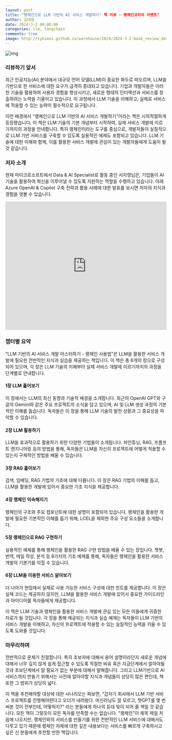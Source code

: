 ```yaml
---
layout: post
title: "랭체인으로 LLM 기반의 AI 서비스 개발하기" 책 리뷰 - 랭체인코리아 이벤트"
author: 김태영
date: 2024-3-2 00:00:00
categories: llm, langchain
comments: true
image: http://tykimos.github.io/warehouse/2024/2024-3-2-book_review_developing_ai_services_with_langchain_based_on_llm_title_1.jpg
---
```

 
![img](http://tykimos.github.io/warehouse/2024/2024-3-2-book_review_developing_ai_services_with_langchain_based_on_llm_title_1.jpg)

### 리뷰하기 앞서 

최근 인공지능(AI) 분야에서 대규모 언어 모델(LLM)이 중요한 화두로 떠오르며, LLM을 기반으로 한 서비스에 대한 요구가 급격히 증대되고 있습니다. 기업과 개발자들은 이러한 기술을 활용하여 사용자 경험을 향상시키고, 새로운 형태의 인터랙션과 서비스를 창출하려는 노력을 기울이고 있습니다. 이 과정에서 LLM 기술을 이해하고, 실제로 서비스에 적용할 수 있는 능력이 필수적으로 요구됩니다.

이런 배경에서 "랭체인으로 LLM 기반의 AI 서비스 개발하기"이라는 책은 시의적절하게 등장했습니다. 이 책은 LLM 기술의 기본 개념부터 시작하여, 실제 서비스 개발에 이르기까지의 과정을 안내합니다. 특히 랭체인이라는 도구를 중심으로, 개발자들이 실질적으로 LLM 기반 서비스를 구축할 수 있도록 실용적인 예제도 포함되고 있습니다. LLM 기술에 대한 이해와 함께, 이를 활용한 서비스 개발에 관심이 있는 개발자들에게 도움이 될 것 같습니다.

### 저자 소개

현재 마이크로소프트에서 Data & AI Specialist로 활동 중인 서지영님은, 기업들이 AI 기술을 활용하여 혁신을 이루어낼 수 있도록 지원하는 역할을 수행하고 있습니다. 아래 Azure OpenAI & Copilot 구축 전략과 활용 사례에 대한 발표를 보시면 저자의 지식과 경험을 엿볼 수 있습니다.

<iframe width="100%" height="400" src="https://www.youtube.com/embed/mxlmuk7H1do?si=KfepJi2tmDohBHOi" title="YouTube video player" frameborder="0" allow="accelerometer; autoplay; clipboard-write; encrypted-media; gyroscope; picture-in-picture; web-share" allowfullscreen></iframe>

### 챕터별 요약

"LLM 기반의 AI 서비스 개발 마스터하기 - 랭체인 사용법"은 LLM을 활용한 서비스 개발에 필요한 전반적인 지식과 실습을 제공하는 책입니다. 이 책은 총 6개의 장으로 구성되어 있으며, 각 장은 LLM 기술의 이해부터 실제 서비스 개발에 이르기까지의 과정을 단계별로 안내합니다.

#### 1장 LLM 훑어보기

이 장에서는 LLM의 최신 동향과 기술적 배경을 소개합니다. 최근의 OpenAI GPT와 구글의 Gemini와 같은 주요 프로젝트의 소식을 담고 있으며, AI 및 LLM 생성 과정의 기본적인 이해를 돕습니다. 독자들은 이 장을 통해 LLM 기술의 발전 상황과 그 중요성을 파악할 수 있습니다.

#### 2장 LLM 활용하기

LLM을 효과적으로 활용하기 위한 다양한 기법들이 소개됩니다. 파인튜닝, RAG, 프롬프트 엔지니어링 등의 방법을 통해, 독자들은 LLM을 자신의 프로젝트에 어떻게 적용할 수 있는지 구체적인 방법을 배울 수 있습니다.

#### 3장 RAG 훑어보기

검색, 임베딩, RAG 기법의 기초에 대해 다룹니다. 이 장은 RAG 기법의 이해를 돕고, LLM을 활용한 개발에 있어서 중요한 기초 지식을 제공합니다.

#### 4장 랭체인 익숙해지기

랭체인의 구조와 주요 컴포넌트에 대한 설명이 포함되어 있습니다. 랭체인을 활용한 개발에 필요한 기본적인 이해를 돕기 위해, LCEL을 제외한 주요 구성 요소들을 소개합니다.

#### 5장 랭체인으로 RAG 구현하기

실용적인 예제를 통해 랭체인을 활용한 RAG 구현 방법을 배울 수 있는 장입니다. 챗봇, 번역, 메일 작성, 분석 등 8가지의 기초 예제를 통해, 독자들은 랭체인을 활용한 서비스 개발의 기본기를 익힐 수 있습니다.

#### 6장 LLM을 이용한 서비스 알아보기

더 나아가 현업에서 실제로 사용 가능한 서비스 구성에 대한 힌트를 제공합니다. 이 장은 실제 코드는 제공하지 않지만, LLM을 활용한 서비스 개발에 있어서 중요한 가이드라인과 아이디어를 독자들에게 제공합니다.

이 책은 LLM 기술과 랭체인을 활용한 서비스 개발에 관심 있는 모든 이들에게 귀중한 자료가 될 것입니다. 각 장을 통해 제공되는 지식과 실습 예제는 독자들이 LLM 기반의 서비스 개발을 이해하고, 자신의 프로젝트에 적용할 수 있는 실질적인 능력을 키울 수 있도록 도와줄 것입니다.

### 마무리하며

전반적으로 문체가 친절합니다. 특히 초보자에 대해서 용어 설명이라던지 새로운 개념에 대해서 너무 깊지 않게 쉽게 접근할 수 있도록 적절한 비유 혹은 지금단계에서 알아야될 것과 초보단계에서 알 필요가 없는 부분에 대해서 말해줍니다. 그리고 LLM기반으로 AI 서비스까지 만들기 위해서는 사전에 알아야할 지식과 개념들이 상당히 많은 편인데, 책 또한 그 범위가 상당히 넓다. 

이 책을 추천해야할 대상에 대한 시나리오는 짜보면, "갑자기 회사에서 LLM 기반 서비스 프로젝트를 진행해야한다고 오더가 내려왔다. 머신러닝도 잘 모르고, 챗GPT를 몇 번 써본 것이 전부인데, 어떻하지?" 라는 분들에게 하나의 등대 빛이 되어 줄 책일 것 같습니다. 모든 책이 그렇듯이 모든 독자를 만족할 수는 없습니다. "랭체인"이 제목 제일 처음에 나오지만, 랭체인외의 서비스를 만들기를 위한 전반적인 LLM 서비스에 대해서도 다루고 있기 때문에 랭체인 자체에 대한 깊은 내용보다는 서비스를 빠르게 구축하시고 싶은 신 분들에게 추천할 만한 책입니다.


